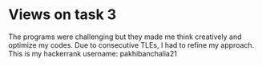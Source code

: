 # Views on task 3
The programs were challenging but they made me think creatively and optimize my codes. Due to consecutive TLEs, I had to refine my approach.
<br>
This is my hackerrank username: pakhibanchalia21
